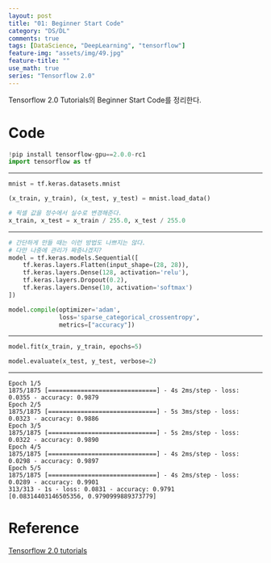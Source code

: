 ```yaml
---
layout: post
title: "01: Beginner Start Code"
category: "DS/DL"
comments: true
tags: [DataScience, "DeepLearning", "tensorflow"]
feature-img: "assets/img/49.jpg"
feature-title: ""
use_math: true
series: "Tensorflow 2.0"
---
```


Tensorflow 2.0 Tutorials의 Beginner Start Code를 정리한다.

# Code

```python
!pip install tensorflow-gpu==2.0.0-rc1
import tensorflow as tf
```

---

```python
mnist = tf.keras.datasets.mnist

(x_train, y_train), (x_test, y_test) = mnist.load_data()

# 픽셀 값을 정수에서 실수로 변경해준다.
x_train, x_test = x_train / 255.0, x_test / 255.0
```

---

```python
# 간단하게 만들 때는 이런 방법도 나쁘지는 않다.
# 다만 나중에 관리가 짜증나겠지?
model = tf.keras.models.Sequential([
    tf.keras.layers.Flatten(input_shape=(28, 28)),
    tf.keras.layers.Dense(128, activation='relu'),
    tf.keras.layers.Dropout(0.2),
    tf.keras.layers.Dense(10, activation='softmax')
])

model.compile(optimizer='adam',
              loss='sparse_categorical_crossentropy',
              metrics=["accuracy"])
```

---

```python
model.fit(x_train, y_train, epochs=5)

model.evaluate(x_test, y_test, verbose=2)
```

---

```
Epoch 1/5
1875/1875 [==============================] - 4s 2ms/step - loss: 0.0355 - accuracy: 0.9879
Epoch 2/5
1875/1875 [==============================] - 5s 3ms/step - loss: 0.0323 - accuracy: 0.9886
Epoch 3/5
1875/1875 [==============================] - 5s 2ms/step - loss: 0.0322 - accuracy: 0.9890
Epoch 4/5
1875/1875 [==============================] - 4s 2ms/step - loss: 0.0298 - accuracy: 0.9897
Epoch 5/5
1875/1875 [==============================] - 4s 2ms/step - loss: 0.0289 - accuracy: 0.9901
313/313 - 1s - loss: 0.0831 - accuracy: 0.9791
[0.08314403146505356, 0.9790999889373779]
```

# Reference

[Tensorflow 2.0 tutorials](https://www.tensorflow.org/tutorials/)
